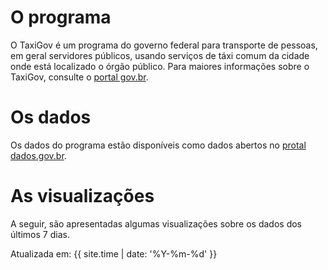 # O programa

O TaxiGov é um programa do governo federal para transporte de pessoas,
em geral servidores públicos, usando serviços de táxi comum da cidade
onde está localizado o órgão público. Para maiores informações sobre o
TaxiGov, consulte o
[portal gov.br](https://www.gov.br/economia/pt-br/assuntos/gestao/central-de-compras/taxigov).

# Os dados

Os dados do programa estão disponíveis como dados abertos no
[protal dados.gov.br](https://dados.gov.br/dataset/corridas-do-taxigov).

# As visualizações

A seguir, são apresentadas algumas visualizações sobre os dados dos
últimos 7 dias.



Atualizada em: {{ site.time | date: '%Y-%m-%d' }}

